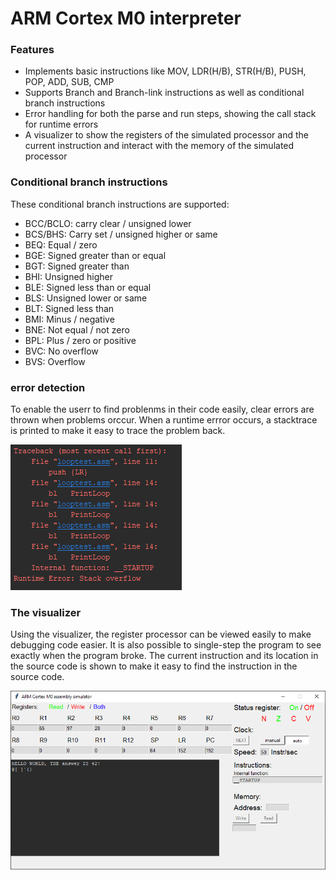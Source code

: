 # ARM Cortex M0 interpreter

### Features

- Implements basic instructions like MOV, LDR(H/B), STR(H/B), PUSH, POP, ADD, SUB, CMP
- Supports Branch and Branch-link instructions as well as conditional branch instructions
- Error handling for both the parse and run steps, showing the call stack for runtime errors
- A visualizer to show the registers of the simulated processor and the current instruction and interact with the memory of the simulated processor


### Conditional branch instructions

These conditional branch instructions are supported:

- BCC/BCLO: carry clear / unsigned lower
- BCS/BHS: Carry set / unsigned higher or same
- BEQ: Equal / zero
- BGE: Signed greater than or equal
- BGT: Signed greater than
- BHI: Unsigned higher
- BLE: Signed less than or equal
- BLS: Unsigned lower or same
- BLT: Signed less than
- BMI: Minus / negative
- BNE: Not equal / not zero
- BPL: Plus / zero or positive
- BVC: No overflow
- BVS: Overflow

### error detection

To enable the userr to find problenms in their code easily, clear errors are thrown when problems orccur. When a runtime errror occurs, a stacktrace is printed to make it easy to trace the problem back.

![alt text](pictures/stacktrace.png)

### The visualizer

Using the visualizer, the register processor can be viewed easily to make debugging code easier. It is also possible to single-step the program to see exactly when the program broke. The current instruction and its location in the source code is shown to make it easy to find the instruction in the source code.

![alt text](pictures/visualizer.png)
